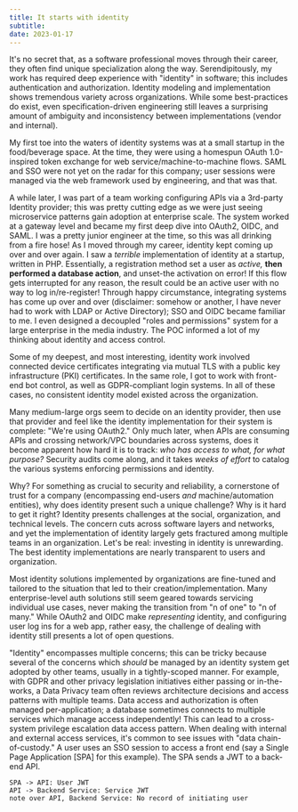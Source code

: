 ```yaml
---
title: It starts with identity
subtitle: 
date: 2023-01-17
---
```


It's no secret that, as a software professional moves through their career, they often find unique specialization along the way. Serendipitously, my work has required deep experience with "identity" in software; this includes authentication and authorization. Identity modeling and implementation shows tremendous variety across organizations. While some best-practices do exist, even specification-driven engineering still leaves a surprising amount of ambiguity and inconsistency between implementations (vendor and internal).

My first toe into the waters of identity systems was at a small startup in the food/beverage space. At the time, they were using a homespun OAuth 1.0-inspired token exchange for web service/machine-to-machine flows. SAML and SSO were not yet on the radar for this company; user sessions were managed via the web framework used by engineering, and that was that.

A while later, I was part of a team working configuring APIs via a 3rd-party Identity provider; this was pretty cutting edge as we were just seeing microservice patterns gain adoption at enterprise scale. The system worked at a gateway level and became my first deep dive into OAuth2, OIDC, and SAML. I was a pretty junior engineer at the time, so this was all drinking from a fire hose! As I moved through my career, identity kept coming up over and over again. I saw a _terrible_ implementation of identity at a startup, written in PHP. Essentially, a registration method set a user as _active,_ **then performed a database action**, and unset-the activation on error! If this flow gets interrupted for any reason, the result could be an active user with no way to log in/re-register! Through happy circumstance, integrating systems has come up over and over (disclaimer: somehow or another, I have never had to work with LDAP or Active Directory); SSO and OIDC became familiar to me. I even designed a decoupled "roles and permissions" system for a large enterprise in the media industry. The POC informed a lot of my thinking about identity and access control.

Some of my deepest, and most interesting, identity work involved connected device certificates integrating via mutual TLS with a public key infrastructure (PKI) certificates. In the same role, I got to work with front-end bot control, as well as GDPR-compliant login systems. In all of these cases, no consistent identity model existed across the organization.

Many medium-large orgs seem to decide on an identity provider, then use that provider and feel like the identity implementation for their system is complete: "We're using OAuth2." Only much later, when APIs are consuming APIs and crossing network/VPC boundaries across systems, does it become apparent how hard it is to track: _who has access to what, for what purpose?_ Security audits come along, and it takes _weeks of effort_ to catalog the various systems enforcing permissions and identity.

Why? For something as crucial to security and reliability, a cornerstone of trust for a company (encompassing end-users _and_ machine/automation entities), why does identity present such a unique challenge? Why is it hard to get it right? Identity presents challenges at the social, organization, and technical levels. The concern cuts across software layers and networks, and yet the implementation of identity largely gets fractured among multiple teams in an organization. Let's be real: investing in identity is unrewarding. The best identity implementations are nearly transparent to users and organization.

Most identity solutions implemented by organizations are fine-tuned and tailored to the situation that led to their creation/implementation. Many enterprise-level auth solutions still seem geared towards servicing individual use cases, never making the transition from "n of one" to "n of many." While OAuth2 and OIDC make _representing_ identity, and configuring user log ins for a web app, rather easy, the challenge of dealing with identity still presents a lot of open questions.

"Identity" encompasses multiple concerns; this can be tricky because several of the concerns which _should_ be managed by an identity system get adopted by other teams, usually in a tightly-scoped manner. For example, with GDPR and other privacy legislation initiatives either passing or in-the-works, a Data Privacy team often reviews architecture decisions and access patterns with multiple teams. Data access and authorization is often managed per-application; a database sometimes connects to multiple services which manage access independently! This can lead to a cross-system privilege escalation data access pattern. When dealing with internal and external access services, it's common to see issues with "data chain-of-custody." A user uses an SSO session to access a front end (say a Single Page Application [SPA] for this example). The SPA sends a JWT to a back-end API. 

```goat
SPA -> API: User JWT
API -> Backend Service: Service JWT
note over API, Backend Service: No record of initiating user
```
